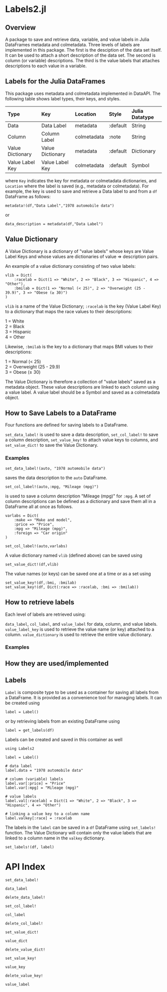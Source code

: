 # Labels2.jl

## Overview

A package to save and retrieve data, variable, and value labels in Julia DataFrames metadata and colmetadata.
Three levels of labels are implemented in this package. The first is the desciption of the data set itself.
It can be used to attach a short description of the data set. The second is column (or variable) descriptions. 
The third is the value labels that attaches descriptions to each value in a variable. 

## Labels for the Julia DataFrames

This package uses metadata and colmetadata implemented in DataAPI. The following table shows label types,
their keys, and styles.

| Type             | Key              | Location     | Style     | Julia Datatype |
| :--------------- | :--------------- | :----------- | :-------- | :------------- |
| Data             | Data Label       | metadata     | :default  | String         |
| Column           | Column Label     | colmetadata  | :note     | String         |
| Value Dictionary | Value Dictionary | metadata     | :default  | Dictionary     |
| Value Label Key  | Value Label Key  | colmetadata  | :default  | Symbol         |

where `Key` indicates the key for metadata or colmetadata dictionaries, and
`Location` where the label is saved (e.g., metadata or colmetadata). For example,
the key is used to save and retrieve a Data label to and from a `df` DataFrame as follows:

```
metadata!(df,"Data Label","1978 automobile data")
```

or 

```
data_description = metadata(df,"Data Label")
```

## Value Dictionary

A Value Dictionary is a dictionary of "value labels" whose keys are Value Label Keys and whose values
are dictionaries of value => description pairs.  

An example of a value dictionary consisting of two value labels:

```
vlib = Dict(
    :racelab = Dict(1 => "White", 2 => "Black", 3 => "Hispanic", 4 => "Other"),
    :bmilab = Dict(1 => "Normal (< 25)", 2 => "Overweight (25 - 39.9)", 3 => "Obese (≥ 30)")
)
```

`vlib` is a name of the Value Dictionary; `:racelab` is the key (Value Label Key) to a dictionary that maps
the race values to their descriptions:

1 = White\
2 = Black\
3 = Hispanic\
4 = Other

Likewise, `:bmilab` is the key to a dictionary that maps BMI values to their descriptions:

1 = Normal (< 25)\
2 = Overweight (25 - 29.9)\
3 = Obese (≥ 30)

The Value Dictionary is therefore a collection of "value labels" saved as a metadata
object. These value descriptions are linked to each column using a value label. A value label
should be a Symbol and saved as a colmetadata object.

## How to Save Labels to a DataFrame

Four functions are defined for saving labels to a DataFrame. 

`set_data_label!` is used to save a data description, `set_col_label!` 
to save a column description, `set_value_key!` to attach value keys to
columns, and `set_value_dict!` to save the Value Dictionary. 

### Examples

```
set_data_label!(auto, "1978 automobile data")
```

saves the data description to the `auto` DataFrame.


```
set_col_label!(auto,:mpg, "Mileage (mpg)")
```

is used to save a column description "Mileage (mpg)" for `:mpg`.
A set of column descriptions can be defined as a dictionary and
save them all in a DataFrame all at once as follows.

```
varlabs = Dict(
    :make => "Make and model",
    :price => "Price",
    :mpg => "Mileage (mpg)",
    :foreign => "Car origin"
)

set_col_label!(auto,varlabs)
```

A value dictionary named `vlib` (defined above) can be saved using

```
set_value_dict!(df,vlib)
```

The value names (or keys) can be saved one at a time or as a set using

```
set_value_key!(df,:bmi, :bmilab)
set_value_key!(df, Dict(:race => :racelab, :bmi => :bmilab))
```

## How to retrieve labels

Each level of labels are retrieved using:

`data_label`, `col_label`, and `value_label` for data, column, and value labels.
`value_label_key` is used to retrieve the value name (or key) attached to a column.
`value_dictionary` is used to retrieve the entire value dictionary.

### Examples



## How they are used/implemented



## Labels

`Label` is composite type to be used as a container for saving all labels from a
DataFrame. It is provided as a convenience tool for managing labels.
It can be created using

```
label = Label()
```

or by retrieving labels from an existing DataFrame using

```
label = get_labels(df)
```

Labels can be created and saved in this container as well

```
using Labels2

label = Label()

# data label
label.data = "1978 automobile data"

# column (variable) labels
label.var[:price] = "Price"
label.var[:mpg] = "Mileage (mpg)"

# value labels
label.val[:racelab] = Dict(1 => "White", 2 => "Black", 3 => "Hispanic", 4 => "Other")

# linking a value key to a column name
label.valkey[:race] = :racelab
```

The labels in the `label` can be saved in a `df` DataFrame using `set_labels!` function. The Value
Dictionary will contain only the value labels that are linked to a column name in the `valkey`
dictionary.

```
set_labels!(df, label)
```

# API Index
```@docs
set_data_label!
```

```@docs
data_label
```

```@docs
delete_data_label!
```

```@docs
set_col_label!
```

```@docs
col_label
```

```@docs
delete_col_label!
```

```@docs
set_value_dict!
```

```@docs
value_dict
```

```@docs
delete_value_dict!
```

```@docs
set_value_key!
```

```@docs
value_key
```

```@docs
delete_value_key!
```

```@docs
value_label
```

